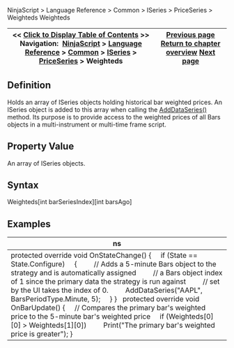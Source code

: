 ﻿
NinjaScript > Language Reference > Common > ISeries<T> > PriceSeries<double> > Weighteds
Weighteds

| << [Click to Display Table of Contents](weighteds.md) >> **Navigation:**     [NinjaScript](ninjascript-1.md) > [Language Reference](language_reference_wip-1.md) > [Common](common-1.md) > [ISeries<T>](iseriest-1.md) > [PriceSeries<double>](priceseries-1.md) > Weighteds | [Previous page](weighted-1.md) [Return to chapter overview](priceseries-1.md) [Next page](timeseries-1.md) |
| --- | --- |

## Definition
Holds an array of ISeries<double> objects holding historical bar weighted prices. An ISeries<double> object is added to this array when calling the [AddDataSeries()](adddataseries-1.md) method. Its purpose is to provide access to the weighted prices of all Bars objects in a multi-instrument or multi-time frame script. 
 
## Property Value
An array of ISeries<double> objects.
 
## Syntax
Weighteds[int barSeriesIndex][int barsAgo]
 
## 
## Examples
| ns |
| --- |
| protected override void OnStateChange()  {       if (State == State.Configure)      {          // Adds a 5-minute Bars object to the strategy and is automatically assigned          // a Bars object index of 1 since the primary data the strategy is run against          // set by the UI takes the index of 0.          AddDataSeries("AAPL", BarsPeriodType.Minute, 5);      } }    protected override void OnBarUpdate()  {       // Compares the primary bar's weighted price to the 5-minute bar's weighted price       if (Weighteds[0][0] > Weighteds[1][0])           Print("The primary bar's weighted price is greater");  } |


